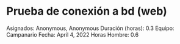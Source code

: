 # Prueba de conexión a bd (web)

Asignados: Anonymous, Anonymous
Duración (horas): 0.3
Equipo: Campanario
Fecha: April 4, 2022
Horas Hombre: 0.6